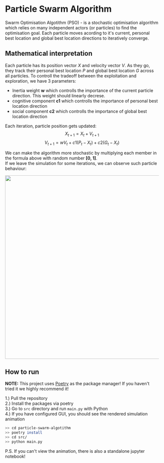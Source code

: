 # Particle Swarm Algorithm
Swarm Optimisation Algotithm (PSO) - is a stochastic optimisation algorithm which relies on many independent actors (or particles) to find the optimisation goal. Each particle moves acording to it's current, personal best location and global best location directions to iteratively converge.

## Mathematical interpretation
Each particle has its position vector $X$ and velocity vector $V$. As they go, they track their personal best location $P$ and global best location $G$ across all particles. To controll the tradeoff between the exploitation and exploration, we have 3 parameters:
- Inertia weight **w** which controlls the importance of the current particle direction. This weight should linearly decrese.
- cognitive component **c1** which controlls the importance of personal best location direction
- social component **c2** which controlls the importance of global best location direction  

Each iteration, particle position gets updated: 
$$X_{t+1} = X_t  +  V_{t+1}$$
$$V_{t+1} = wV_t + c1 (P_t - X_t) + c2 (G_t - X_t)$$  

We can make the algorithm more stochastic by multiplying each member in the formula above with random number **[0, 1]**.  
If we leave the simulation for some iterations, we can observe such particle behaviour:

<p align="center">
  <img width="600" src="https://user-images.githubusercontent.com/24988290/169686446-c74c8be1-7c82-4929-a1e0-4e6dfbaa1f01.gif">
</p>

## How to run
**NOTE:** This project uses [Poetry](https://python-poetry.org/) as the package manager! If you haven't tried it we highly recommend it!  

1.) Pull the repository  
2.) Install the packages via poetry  
3.) Go to `src` directory and run `main.py` with Python  
4.) If you have configured GUI, you should see the rendered simulation animation 
```bash
>> cd particle-swarm-algotithm
>> poetry install
>> cd src/
>> python main.py
```
P.S. If you can't view the animation, there is also a standalone jupyter notebook!

